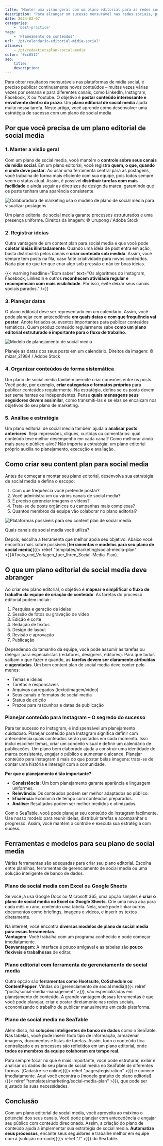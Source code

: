 ```yaml
---
title: 'Manter uma visão geral com um plano editorial para as redes sociais'
description: "Para alcançar um sucesso mensurável nas redes sociais, precisa de publicar novos conteúdos continuamente. E, muitas vezes, várias vezes por semana em diferentes canais. Tem de publicar conteúdos interessantes e divertidos a tempo e horas. Um plano para as redes sociais ajudá-lo-á a pôr isto em prática. Leia este artigo para saber como começar com sucesso com um plano editorial deste tipo."
date: 2024-02-07
categories:
    - 'best-practice'
tags:
    - 'Planeamento de conteúdos'
url: '/pt/calendario-editorial-midia-social'
aliases:
    - /pt/redaktionsplan-social-media
color: '#cc0512'
seo:
    title:
    description:
---
```


Para obter resultados mensuráveis nas plataformas de mídia social, é preciso publicar continuamente novos conteúdos – muitas vezes várias vezes por semana e para diferentes canais, como LinkedIn, Instagram, Facebook, X ou Youtube. O objetivo é **postar conteúdo interessante e envolvente dentro do prazo**. Um **plano editorial de social media** ajuda muito nessa tarefa. Neste artigo, você aprende como desenvolver uma estratégia de sucesso com um plano de social media.

## Por que você precisa de um plano editorial de social media

### 1\. Manter a visão geral

Com um plano de social media, você mantém o **controle sobre seus canais de mídia social**. Em um plano editorial, você registra **quem, o que, quando e onde deve postar**. Ao usar uma ferramenta central para as postagens, você trabalha de forma mais eficiente com sua equipe, pois todos sempre veem o status atual. Assim, é possível **distribuir tarefas com mais facilidade** e ainda seguir as diretrizes de design da marca, garantindo que os posts tenham uma aparência consistente.

![Colaboradora de marketing usa o modelo de plano de social media para visualizar postagens.](Social-Media-Plan-Vorlage_AdobeStock_237523368_bearbeitet-711x474.jpg)

Um plano editorial de social media garante processos estruturados e uma presença uniforme. Direitos da imagem: © Urupong / Adobe Stock

### 2\. Registrar ideias

Outra vantagem de um content plan para social media é que você pode **coletar ideias ilimitadamente**. Quando uma ideia de post entra em ação, basta distribuí-la pelos canais e **criar conteúdo sob medida**. Assim, você sempre tem posts na fila, caso falte criatividade para novos conteúdos. Nada pior do que ter que criar algo sob pressão e não ter boas ideias.

{{< warning headline="Bom saber" text="Os algoritmos do Instagram, Facebook, LinkedIn e outros **reconhecem atividade regular e recompensam com mais visibilidade**. Por isso, evite deixar seus canais sociais parados." />}}

### 3\. Planejar datas

O plano editorial deve ser representado em um calendário. Assim, você pode planejar com antecedência **em quais datas e com que frequência vai postar**. Anote feriados ou eventos importantes para publicar conteúdos temáticos. Quem produz conteúdo regularmente sabe **como um plano editorial estruturado é importante para o fluxo de trabalho**.

![Modelo de planejamento de social media](Social-Media-Planung-Vorlage_AdobeStock_197682814_bearbeitet.jpg)

Planeje as datas dos seus posts em um calendário. Direitos da imagem: © mizar_21984 / Adobe Stock

### 4\. Organizar conteúdos de forma sistemática

Um plano de social media também permite criar conexões entre os posts. Você pode, por exemplo, **criar categorias e formatos próprios** para publicar conteúdos regularmente. Na estratégia, defina se os posts devem ser semelhantes ou independentes. Pense **quais mensagens seus seguidores devem assimilar**, como transmiti-las e se elas se encaixam nos objetivos do seu plano de marketing.

### 5\. Análise e estratégia

Um plano editorial de social media também ajuda a **analisar posts anteriores**. Seja impressões, cliques, curtidas ou comentários: qual conteúdo teve melhor desempenho em cada canal? Como melhorar ainda mais para o público-alvo? Não importa a estratégia: um plano editorial próprio auxilia no planejamento, execução e avaliação.

## Como criar seu content plan para social media

Antes de começar a montar seu plano editorial, desenvolva sua estratégia de social media e defina o escopo:

1. Com que frequência você pretende postar?
2. Você administra um ou vários canais de social media?
3. É preciso gerenciar imagens e vídeos?
4. Trata-se de posts orgânicos ou campanhas mais complexas?
5. Quantos membros da equipe vão colaborar no plano editorial?

![Plataformas possíveis para seu content plan de social media](Social-Media-Plan_card.jpg)

Quais canais de social media você utiliza?

Depois, escolha a ferramenta que melhor apoia seu objetivo. Abaixo você encontra mais sobre possíveis [**ferramentas e modelos para seu plano de social media**]({{< relref "templates/marketing/social-media-plan" >}}#Tools_und_Vorlagen_fuer_Ihren_Social-Media-Plan).

## O que um plano editorial de social media deve abranger

Ao criar seu plano editorial, o objetivo é **mapear e simplificar o fluxo de trabalho da equipe de criação de conteúdo**. As tarefas do processo editorial podem incluir:

1. Pesquisa e geração de ideias
2. Sessão de fotos ou gravação de vídeo
3. Edição e corte
4. Redação de textos
5. Design de layout
6. Revisão e aprovação
7. Publicação

Dependendo do tamanho da equipe, você pode assumir as tarefas ou delegar para especialistas (redatores, designers, editores). Para que todos saibam o que fazer e quando, as **tarefas devem ser claramente atribuídas e agendadas**. Um bom content plan de social media deve conter pelo menos:

- Temas e ideias
- Tarefas e responsáveis
- Arquivos carregados (texto/imagem/vídeo)
- Seus canais e formatos de social media
- Status de edição
- Prazos para rascunhos e datas de publicação

### Planejar conteúdo para Instagram – O segredo do sucesso

Para ter sucesso no Instagram, é indispensável um planejamento cuidadoso. Planejar conteúdo para Instagram significa definir com antecedência quais conteúdos serão postados em cada momento. Isso inclui escolher temas, criar um conceito visual e definir um calendário de publicações. Um plano bem elaborado ajuda a construir uma identidade de marca consistente, engajar o público e aumentar o alcance. Planejar conteúdo para Instagram é mais do que postar belas imagens: trata-se de contar uma história e interagir com a comunidade.

**Por que o planejamento é tão importante?**

- **Consistência:** Um bom planejamento garante aparência e linguagem uniformes.
- **Relevância:** Os conteúdos podem ser melhor adaptados ao público.
- **Eficiência:** Economia de tempo com conteúdos preparados.
- **Análise:** Resultados podem ser melhor medidos e otimizados.

Com o SeaTable, você pode planejar seu conteúdo do Instagram facilmente. Use nosso modelo para reunir ideias, distribuir tarefas e acompanhar o progresso. Assim, você mantém o controle e executa sua estratégia com sucess.

## Ferramentas e modelos para seu plano de social media

Várias ferramentas são adequadas para criar seu plano editorial. Escolha entre planilhas, ferramentas de gerenciamento de social media ou uma solução inteligente de banco de dados.

### Plano de social media com Excel ou Google Sheets

Se você já usa Google Docs ou Microsoft 365, uma opção simples é **criar o plano de social media no Excel ou Google Sheets**. Crie uma nova aba para cada mês ou ano, contendo uma tabela. Nela, você pode linkar outros documentos como briefings, imagens e vídeos, e inserir os textos diretamente.

Na internet, você encontra **diversos modelos de plano de social media para essas ferramentas**.  
**Vantagem:** Você trabalha com um programa conhecido e pode começar imediatamente.  
**Desvantagem:** A interface é pouco amigável e as tabelas são **pouco flexíveis e trabalhosas** de editar.

### Plano editorial com ferramenta de gerenciamento de social media

Outra opção são **ferramentas como Hootsuite, CoSchedule ou ContentPepper**. Vindas do [gerenciamento de social media]({{< relref "posts/social-media-management" >}}), são especializadas em planejamento de conteúdo. A grande vantagem dessas ferramentas é que você pode planejar, criar e postar diretamente nas redes sociais, economizando o trabalho de publicar manualmente em cada plataforma.

### Plano de social media no SeaTable

Além disso, há **soluções inteligentes de banco de dados** como o SeaTable. Nas tabelas, você pode inserir todo tipo de informação, armazenar imagens, documentos e listas de tarefas. Assim, todo o conteúdo fica centralizado e os processos são refletidos em um plano editorial, onde **todos os membros da equipe colaboram em tempo real**.

Para sempre focar no que é mais importante, você pode estruturar, exibir e analisar os dados do seu plano de social media no SeaTable de diferentes formas. [Cadastre-se online]({{< relref "pages/registration" >}}) e comece imediatamente. Aqui você encontra o [modelo gratuito de plano editorial]({{< relref "templates/marketing/social-media-plan" >}}), que pode ser ajustado às suas necessidades.

## Conclusão

Com um plano editorial de social media, você aproveita ao máximo o potencial dos seus canais. Você pode planejar com antecedência e engajar seu público com conteúdo direcionado. Assim, a criação do plano de conteúdo ajuda a implementar sua estratégia de social media. **Automatize seus processos**, encante seus seguidores e trabalhe melhor em equipe com a [solução no-code]({{< relref "/" >}}) do SeaTable.
